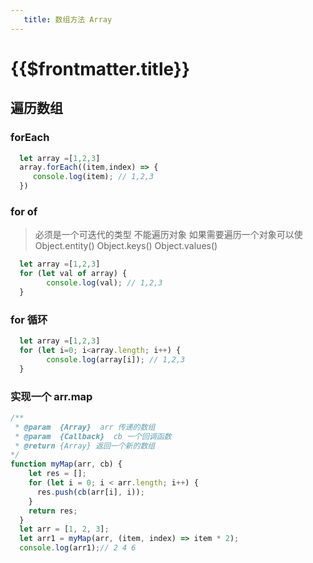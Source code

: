 ```yaml
---
   title: 数组方法 Array
---
```

# {{$frontmatter.title}}
## 遍历数组
### forEach
```js
  let array =[1,2,3]
  array.forEach((item,index) => {
     console.log(item); // 1,2,3
  })

```
### for of
> 必须是一个可迭代的类型 不能遍历对象 如果需要遍历一个对象可以使Object.entity() Object.keys() Object.values() 
```js
  let array =[1,2,3]
  for (let val of array) {
        console.log(val); // 1,2,3
  }
```
### for 循环
```js
  let array =[1,2,3]
  for (let i=0; i<array.length; i++) {
        console.log(array[i]); // 1,2,3
  }
```
### 实现一个 arr.map 
```js
/**
 * @param  {Array}  arr 传递的数组
 * @param  {Callback}  cb 一个回调函数
 * @return {Array} 返回一个新的数组
*/
function myMap(arr, cb) {
    let res = [];
    for (let i = 0; i < arr.length; i++) {
      res.push(cb(arr[i], i));
    }
    return res;
  }
  let arr = [1, 2, 3];
  let arr1 = myMap(arr, (item, index) => item * 2);
  console.log(arr1);// 2 4 6
```